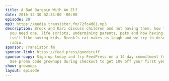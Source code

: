 ```yaml
---
title: A Bad Bargain With An Elf
date: 2016-12-30 02:33:00 -06:00
episode: 29
mp3: https://media.transistor.fm/72fc4d81.mp3
description: Brook and Kari discuss children and not having them, how to get one if
  you need one, life scripts, undermining parents, pets and how having them is and
  isn’t like having kids. Brook’s cat makes us laugh and we try to describe it. Great
  radio.
sponsor: Transistor.fm
sponsor-link: https://feed.press/goodstuff
sponsor-copy: Sign-up today and try FeedPress on a 14 day commitment free trial today.
  Use promo code grownups during checkout to get 10% off your first year.
show: grownups
layout: episode
---
```


